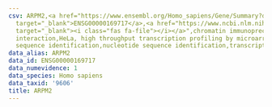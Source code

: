 ```yaml
---
csv: ARPM2,<a href="https://www.ensembl.org/Homo_sapiens/Gene/Summary?db=core;g=ENSG00000169717"
  target="_blank">ENSG00000169717</a>,<a href="https://www.ncbi.nlm.nih.gov/pubmed/17216044"
  target="_blank"><i class="fas fa-file"></i></a>",chromatin immunoprecipitation assay,direct
  interaction,HeLa, high throughput transcription profiling by microarray,nucleotide
  sequence identification,nucleotide sequence identification,transcriptional regulation,
data_alias: ARPM2
data_id: ENSG00000169717
data_numevidence: 1
data_species: Homo sapiens
data_taxid: '9606'
title: ARPM2
---
```

